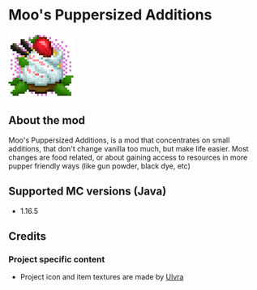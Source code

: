 # Moo's Puppersized Additions

![Moo's Puppersized Additions icon by Ulvra](src/main/resources/project_icon.png)

## About the mod

Moo's Puppersized Additions, is a mod that concentrates on small additions, that don't change vanilla too much, but make life easier.
Most changes are food related, or about gaining access to resources in more pupper friendly ways (like gun powder, black dye, etc)


## Supported MC versions (Java)

- 1.16.5

## Credits

### Project specific content

- Project icon and item textures are made by [Ulvra](https://www.furaffinity.net/user/ulvra)
